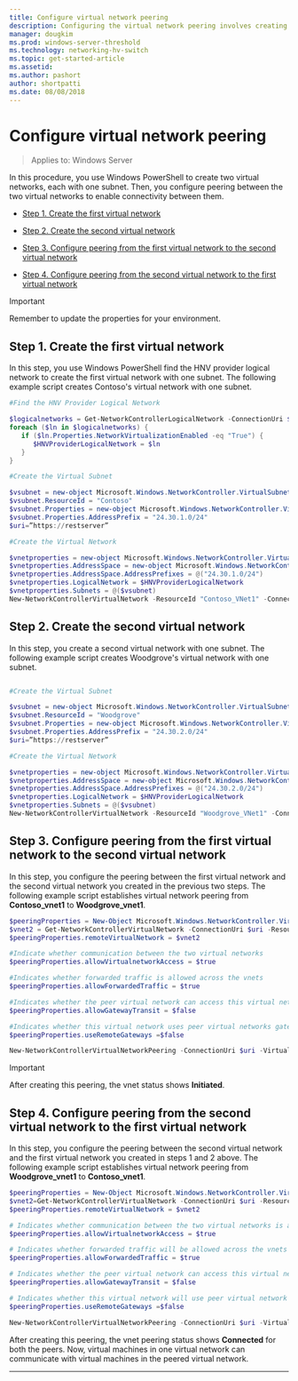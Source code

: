 ```yaml
---
title: Configure virtual network peering
description: Configuring the virtual network peering involves creating two virtual networks that get peered.
manager: dougkim
ms.prod: windows-server-threshold
ms.technology: networking-hv-switch
ms.topic: get-started-article
ms.assetid: 
ms.author: pashort
author: shortpatti
ms.date: 08/08/2018
---
```


# Configure virtual network peering

>Applies to: Windows Server

In this procedure, you use Windows PowerShell to create two virtual networks, each with one subnet. Then, you configure peering between the two virtual networks to enable connectivity between them.

- [Step 1. Create the first virtual network](#step-1-create-the-first-virtual-network)

- [Step 2. Create the second virtual network](#step-2-create-the-second-virtual-network)

- [Step 3. Configure peering from the first virtual network to the second virtual network](#step-3-configure-peering-from-the-first-virtual-network-to-the-second-virtual-network)

- [Step 4. Configure peering from the second virtual network to the first virtual network](#step-4-configure-peering-from-the-second-virtual-network-to-the-first-virtual-network)


>[!IMPORTANT]
>Remember to update the properties for your environment.

## Step 1. Create the first virtual network

In this step, you use Windows PowerShell find the HNV provider logical network to create the first virtual network with one subnet. The following example script creates Contoso's virtual network with one subnet.

``` PowerShell
#Find the HNV Provider Logical Network  

$logicalnetworks = Get-NetworkControllerLogicalNetwork -ConnectionUri $uri  
foreach ($ln in $logicalnetworks) {  
   if ($ln.Properties.NetworkVirtualizationEnabled -eq "True") {  
      $HNVProviderLogicalNetwork = $ln  
   }  
}   

#Create the Virtual Subnet  

$vsubnet = new-object Microsoft.Windows.NetworkController.VirtualSubnet  
$vsubnet.ResourceId = "Contoso"  
$vsubnet.Properties = new-object Microsoft.Windows.NetworkController.VirtualSubnetProperties  
$vsubnet.Properties.AddressPrefix = "24.30.1.0/24"
$uri=”https://restserver”  

#Create the Virtual Network  

$vnetproperties = new-object Microsoft.Windows.NetworkController.VirtualNetworkProperties  
$vnetproperties.AddressSpace = new-object Microsoft.Windows.NetworkController.AddressSpace  
$vnetproperties.AddressSpace.AddressPrefixes = @("24.30.1.0/24")  
$vnetproperties.LogicalNetwork = $HNVProviderLogicalNetwork  
$vnetproperties.Subnets = @($vsubnet)  
New-NetworkControllerVirtualNetwork -ResourceId "Contoso_VNet1" -ConnectionUri $uri -Properties $vnetproperties
```

## Step 2. Create the second virtual network

In this step, you create a second virtual network with one subnet. The following example script creates Woodgrove's virtual network with one subnet.

``` PowerShell

#Create the Virtual Subnet  

$vsubnet = new-object Microsoft.Windows.NetworkController.VirtualSubnet  
$vsubnet.ResourceId = "Woodgrove"  
$vsubnet.Properties = new-object Microsoft.Windows.NetworkController.VirtualSubnetProperties  
$vsubnet.Properties.AddressPrefix = "24.30.2.0/24"  
$uri=”https://restserver”

#Create the Virtual Network  

$vnetproperties = new-object Microsoft.Windows.NetworkController.VirtualNetworkProperties  
$vnetproperties.AddressSpace = new-object Microsoft.Windows.NetworkController.AddressSpace  
$vnetproperties.AddressSpace.AddressPrefixes = @("24.30.2.0/24")  
$vnetproperties.LogicalNetwork = $HNVProviderLogicalNetwork  
$vnetproperties.Subnets = @($vsubnet)  
New-NetworkControllerVirtualNetwork -ResourceId "Woodgrove_VNet1" -ConnectionUri $uri -Properties $vnetproperties
```

## Step 3. Configure peering from the first virtual network to the second virtual network

In this step, you configure the peering between the first virtual network and the second virtual network you created in the previous two steps. The following example script establishes virtual network peering from **Contoso_vnet1** to **Woodgrove_vnet1**.

```PowerShell
$peeringProperties = New-Object Microsoft.Windows.NetworkController.VirtualNetworkPeeringProperties
$vnet2 = Get-NetworkControllerVirtualNetwork -ConnectionUri $uri -ResourceId "Woodgrove_VNet1"
$peeringProperties.remoteVirtualNetwork = $vnet2

#Indicate whether communication between the two virtual networks
$peeringProperties.allowVirtualnetworkAccess = $true

#Indicates whether forwarded traffic is allowed across the vnets
$peeringProperties.allowForwardedTraffic = $true

#Indicates whether the peer virtual network can access this virtual networks gateway
$peeringProperties.allowGatewayTransit = $false

#Indicates whether this virtual network uses peer virtual networks gateway
$peeringProperties.useRemoteGateways =$false

New-NetworkControllerVirtualNetworkPeering -ConnectionUri $uri -VirtualNetworkId “Contoso_vnet1” -ResourceId “ContosotoWoodgrove” -Properties $peeringProperties

```

>[!IMPORTANT]
>After creating this peering, the vnet status shows **Initiated**.

## Step 4. Configure peering from the second virtual network to the first virtual network

In this step, you configure the peering between the second virtual network and the first virtual network you created in steps 1 and 2 above. The following example script establishes virtual network peering from **Woodgrove_vnet1** to **Contoso_vnet1**.

```PowerShell
$peeringProperties = New-Object Microsoft.Windows.NetworkController.VirtualNetworkPeeringProperties 
$vnet2=Get-NetworkControllerVirtualNetwork -ConnectionUri $uri -ResourceId "Contoso_VNet1"
$peeringProperties.remoteVirtualNetwork = $vnet2 

# Indicates whether communication between the two virtual networks is allowed 
$peeringProperties.allowVirtualnetworkAccess = $true 

# Indicates whether forwarded traffic will be allowed across the vnets
$peeringProperties.allowForwardedTraffic = $true 

# Indicates whether the peer virtual network can access this virtual network's gateway
$peeringProperties.allowGatewayTransit = $false 

# Indicates whether this virtual network will use peer virtual network's gateway
$peeringProperties.useRemoteGateways =$false 

New-NetworkControllerVirtualNetworkPeering -ConnectionUri $uri -VirtualNetworkId “Woodgrove_vnet1” -ResourceId “WoodgrovetoContoso” -Properties $peeringProperties 

```

After creating this peering, the vnet peering status shows **Connected** for both the peers. Now, virtual machines in one virtual network can communicate with virtual machines in the peered virtual network.

---